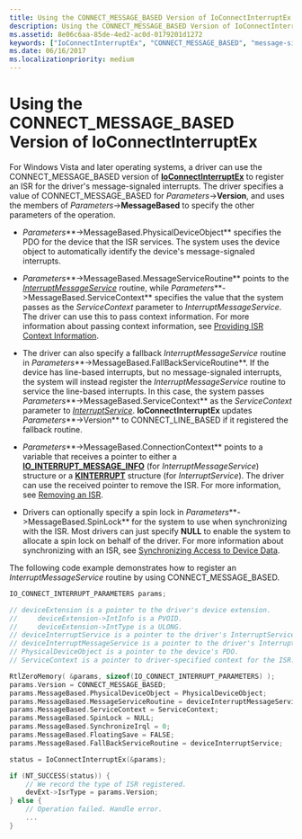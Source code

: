 ```yaml
---
title: Using the CONNECT_MESSAGE_BASED Version of IoConnectInterruptEx
description: Using the CONNECT_MESSAGE_BASED Version of IoConnectInterruptEx
ms.assetid: 8e06c6aa-85de-4ed2-ac0d-0179201d1272
keywords: ["IoConnectInterruptEx", "CONNECT_MESSAGE_BASED", "message-signaled interrupts WDK kernel", "automatic interrupt detections WDK kernel"]
ms.date: 06/16/2017
ms.localizationpriority: medium
---
```


# Using the CONNECT\_MESSAGE\_BASED Version of IoConnectInterruptEx


For Windows Vista and later operating systems, a driver can use the CONNECT\_MESSAGE\_BASED version of [**IoConnectInterruptEx**](https://docs.microsoft.com/windows-hardware/drivers/ddi/wdm/nf-wdm-ioconnectinterruptex) to register an ISR for the driver's message-signaled interrupts. The driver specifies a value of CONNECT\_MESSAGE\_BASED for *Parameters*-&gt;**Version**, and uses the members of *Parameters*-&gt;**MessageBased** to specify the other parameters of the operation.

-   *Parameters***-&gt;MessageBased.PhysicalDeviceObject** specifies the PDO for the device that the ISR services. The system uses the device object to automatically identify the device's message-signaled interrupts.

-   *Parameters***-&gt;MessageBased.MessageServiceRoutine** points to the [*InterruptMessageService*](https://docs.microsoft.com/windows-hardware/drivers/ddi/wdm/nc-wdm-kmessage_service_routine) routine, while *Parameters***-&gt;MessageBased.ServiceContext** specifies the value that the system passes as the *ServiceContext* parameter to *InterruptMessageService*. The driver can use this to pass context information. For more information about passing context information, see [Providing ISR Context Information](providing-isr-context-information.md).

-   The driver can also specify a fallback *InterruptMessageService* routine in *Parameters***-&gt;MessageBased.FallBackServiceRoutine**. If the device has line-based interrupts, but no message-signaled interrupts, the system will instead register the *InterruptMessageService* routine to service the line-based interrupts. In this case, the system passes *Parameters***-&gt;MessageBased.ServiceContext** as the *ServiceContext* parameter to [*InterruptService*](https://docs.microsoft.com/windows-hardware/drivers/ddi/wdm/nc-wdm-kservice_routine). **IoConnectInterruptEx** updates *Parameters***-&gt;Version** to CONNECT\_LINE\_BASED if it registered the fallback routine.

-   *Parameters***-&gt;MessageBased.ConnectionContext** points to a variable that receives a pointer to either a [**IO\_INTERRUPT\_MESSAGE\_INFO**](https://docs.microsoft.com/windows-hardware/drivers/ddi/wdm/ns-wdm-_io_interrupt_message_info) (for *InterruptMessageService*) structure or a [**KINTERRUPT**](https://docs.microsoft.com/windows-hardware/drivers/kernel/eprocess) structure (for *InterruptService*). The driver can use the received pointer to remove the ISR. For more information, see [Removing an ISR](removing-an-isr.md).

-   Drivers can optionally specify a spin lock in *Parameters***-&gt;MessageBased.SpinLock** for the system to use when synchronizing with the ISR. Most drivers can just specify **NULL** to enable the system to allocate a spin lock on behalf of the driver. For more information about synchronizing with an ISR, see [Synchronizing Access to Device Data](synchronizing-access-to-device-data.md).

The following code example demonstrates how to register an *InterruptMessageService* routine by using CONNECT\_MESSAGE\_BASED.

```cpp
IO_CONNECT_INTERRUPT_PARAMETERS params;

// deviceExtension is a pointer to the driver's device extension. 
//     deviceExtension->IntInfo is a PVOID.
//     deviceExtension->IntType is a ULONG.
// deviceInterruptService is a pointer to the driver's InterruptService routine.
// deviceInterruptMessageService is a pointer to the driver's InterruptMessageService routine.
// PhysicalDeviceObject is a pointer to the device's PDO. 
// ServiceContext is a pointer to driver-specified context for the ISR.

RtlZeroMemory( &params, sizeof(IO_CONNECT_INTERRUPT_PARAMETERS) );
params.Version = CONNECT_MESSAGE_BASED;
params.MessageBased.PhysicalDeviceObject = PhysicalDeviceObject;
params.MessageBased.MessageServiceRoutine = deviceInterruptMessageService;
params.MessageBased.ServiceContext = ServiceContext;
params.MessageBased.SpinLock = NULL;
params.MessageBased.SynchronizeIrql = 0;
params.MessageBased.FloatingSave = FALSE;
params.MessageBased.FallBackServiceRoutine = deviceInterruptService;

status = IoConnectInterruptEx(&params);

if (NT_SUCCESS(status)) {
    // We record the type of ISR registered.
    devExt->IsrType = params.Version;
} else {
    // Operation failed. Handle error.
    ...
}
```

 

 




